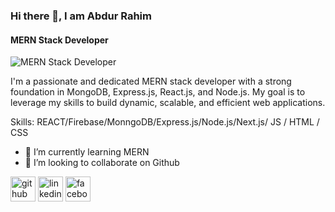### Hi there 👋, I am Abdur Rahim
#### MERN Stack Developer
![MERN Stack Developer](https://arturssmirnovs.github.io/github-profile-readme-generator/images/banner.png)

I'm a passionate and dedicated MERN stack developer with a strong foundation in MongoDB, Express.js, React.js, and Node.js. My goal is to leverage my skills to build dynamic, scalable, and efficient web applications.

Skills: REACT/Firebase/MonngoDB/Express.js/Node.js/Next.js/ JS / HTML / CSS

- 🌱 I’m currently learning MERN 
- 👯 I’m looking to collaborate on Github 


[<img src='https://cdn.jsdelivr.net/npm/simple-icons@3.0.1/icons/github.svg' alt='github' height='40'>](https://github.com/https://github.com/AbdurRahim80)  [<img src='https://cdn.jsdelivr.net/npm/simple-icons@3.0.1/icons/linkedin.svg' alt='linkedin' height='40'>](https://www.linkedin.com/in/https://www.linkedin.com/in/abdurrahim81/)  [<img src='https://cdn.jsdelivr.net/npm/simple-icons@3.0.1/icons/facebook.svg' alt='facebook' height='40'>](https://www.facebook.com/https://www.facebook.com/profile.php?id=100071716281782)  

